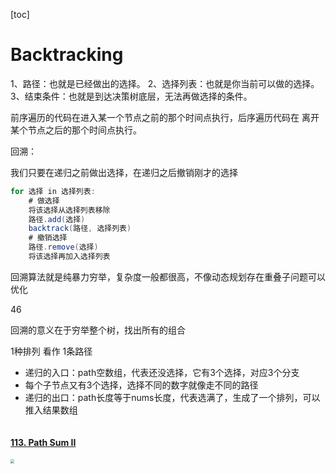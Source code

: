 [toc]

# Backtracking

1、路径：也就是已经做出的选择。
2、选择列表：也就是你当前可以做的选择。
3、结束条件：也就是到达决策树底层，⽆法再做选择的条件。

前序遍历的代码在进⼊某⼀个节点之前的那个时间点执⾏，后序遍历代码在
离开某个节点之后的那个时间点执⾏。

回溯：

我们只要在递归之前做出选择，在递归之后撤销刚才的选择

```java
for 选择 in 选择列表:
    # 做选择
    将该选择从选择列表移除
    路径.add(选择)
    backtrack(路径, 选择列表)
    # 撤销选择
    路径.remove(选择)
    将该选择再加入选择列表

```

回溯算法就是纯暴⼒穷举，复杂度⼀般都很⾼，不像动态规划存在重叠⼦问题可以优化



46

回溯的意义在于穷举整个树，找出所有的组合

1种排列 看作 1条路径

* 递归的入口：path空数组，代表还没选择，它有3个选择，对应3个分支
* 每个子节点又有3个选择，选择不同的数字就像走不同的路径
* 递归的出口：path长度等于nums长度，代表选满了，生成了一个排列，可以推入结果数组

```

```

#### [113. Path Sum II](https://leetcode-cn.com/problems/path-sum-ii/)







<img src="https://pic.leetcode-cn.com/6a464ba95a7ad1c247aa39610535984c241e6b95148f8bc36b02908a190b1d54-image.png" style="zoom:40%"/>